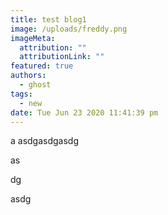 ```yaml
---
title: test blog1
image: /uploads/freddy.png
imageMeta:
  attribution: ""
  attributionLink: ""
featured: true
authors:
  - ghost
tags:
  - new
date: Tue Jun 23 2020 11:41:39 pm
---
```

a asdgasdgasdg

as

dg

asdg